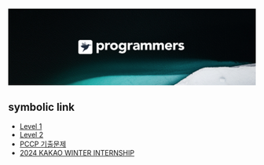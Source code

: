 ![background](./background.png)
## symbolic link

* [Level 1](./)
* [Level 2](./)
* [PCCP 기출문제]([./](https://github.com/N0WST4NDUP/Algorithm/tree/main/Programmers/src/main/java/PCCP)https://github.com/N0WST4NDUP/Algorithm/tree/main/Programmers/src/main/java/PCCP)
* [2024 KAKAO WINTER INTERNSHIP](./)
